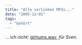 ```yaml
---
title: "Alle verlinken MP3s..."
date: "2005-12-01"
tags:
  - "Gehört"
---
```


... ich nicht: [girhums.wav](http://www.thepocket.com/wavs/girhums.wav), _für Sven_.
